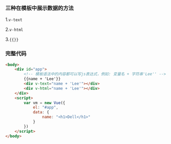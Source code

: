 ### 三种在模板中展示数据的方法

1.`v-text`

2.`v-html`

3.`{{}}`

### 完整代码

```html
<body>
    <div id="app">
        <!-- 模板语法中的内容都可以写js表达式，例如: 变量名 + 字符串'Lee'' -->
        {{name + 'Lee'}}
        <div v-text="name + 'Lee'"></div>
        <div v-html="name + 'Lee'"></div>
    </div>
    <script>
        var vm = new Vue({
            el: "#app",
            data: {
                name: "<h1>Dell</h1>"
            }
        })
    </script>
</body>
```

